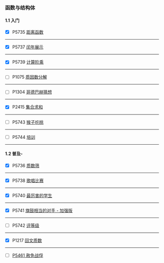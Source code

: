 ### 函数与结构体

#### 1.1 入门



- [x] P5735 [距离函数](https://www.luogu.com.cn/problem/P5735)





------



- [x] P5737 [闰年展示](https://www.luogu.com.cn/problem/P5737)




------



- [x] P5739 [计算阶乘](https://www.luogu.com.cn/problem/P5739)




------



- [ ] P1075 [质因数分解](https://www.luogu.com.cn/problem/P1075)




------



- [ ] P1304 [哥德巴赫猜想](https://www.luogu.com.cn/problem/P1304)





------



- [x] P2415 [集合求和](https://www.luogu.com.cn/problem/P2415)





------



- [ ] P5743 [猴子吃桃](https://www.luogu.com.cn/problem/P5743)





------



- [ ] P5744 [培训](https://www.luogu.com.cn/problem/P5744)






------



#### 1.2 普及-



- [x] P5736 [质数筛](https://www.luogu.com.cn/problem/P5736)







------

- [x] 
  P5738 [歌唱比赛](https://www.luogu.com.cn/problem/P5738)





------



- [x] P5740 [最厉害的学生](https://www.luogu.com.cn/problem/P5740)






------



- [x] P5741 [旗鼓相当的对手 - 加强版](https://www.luogu.com.cn/problem/P5741)






------



- [ ] P5742 [评等级](https://www.luogu.com.cn/problem/P5742)






------

- [x] 
  P1217 [回文质数](https://www.luogu.com.cn/problem/P1217)






------



- [ ] [P5461 赦免战俘](https://www.luogu.com.cn/problem/P5461)

